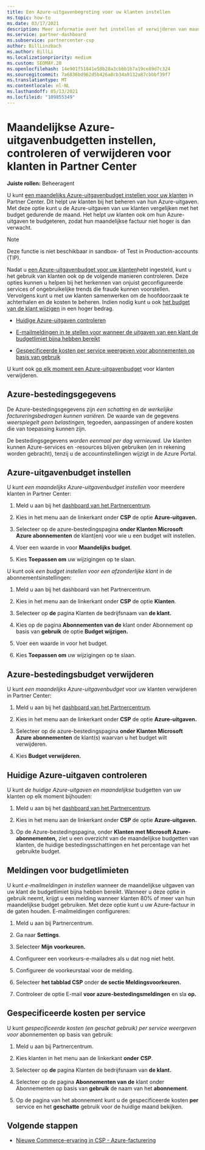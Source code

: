 ```yaml
---
title: Een Azure-uitgavenbegroting voor uw klanten instellen
ms.topic: how-to
ms.date: 03/17/2021
description: Meer informatie over het instellen of verwijderen van maandelijkse Azure-bestedingsbudgetten voor uw klanten, en ook om Azure-bestedingsgegevens weer te geven en budgetgerelateerde meldingen in te stellen.
ms.service: partner-dashboard
ms.subservice: partnercenter-csp
author: BillLinzbach
ms.author: BillLi
ms.localizationpriority: medium
ms.custom: SEOMAY.20
ms.openlocfilehash: 14e901f51841e58b28a3cbbb1b7a19ce89d7c324
ms.sourcegitcommit: 7a6836bd962d5b426a8cb34a9132a87cbbbf39f7
ms.translationtype: MT
ms.contentlocale: nl-NL
ms.lasthandoff: 05/13/2021
ms.locfileid: "109855349"
---
```

# <a name="set-check-or-remove-monthly-azure-spending-budgets-for-customers-in-partner-center"></a>Maandelijkse Azure-uitgavenbudgetten instellen, controleren of verwijderen voor klanten in Partner Center

**Juiste rollen:** Beheeragent

U kunt [een maandelijks Azure-uitgavenbudget instellen voor uw klanten](#set-azure-spending-budget) in Partner Center. Dit helpt uw klanten bij het beheren van hun Azure-uitgaven. Met deze optie kunt u de Azure-uitgaven van uw klanten vergelijken met het budget gedurende de maand. Het helpt uw klanten ook om hun Azure-uitgaven te budgeteren, zodat hun maandelijkse factuur niet hoger is dan verwacht.

> [!NOTE]  
> Deze functie is niet beschikbaar in sandbox- of Test in Production-accounts (TIP).

Nadat u [een Azure-uitgavenbudget voor uw klanten](#set-azure-spending-budget)hebt ingesteld, kunt u het gebruik van klanten ook op de volgende manieren controleren. Deze opties kunnen u helpen bij het herkennen van onjuist geconfigureerde services of ongebruikelijke trends die fraude kunnen voorstellen. Vervolgens kunt u met uw klanten samenwerken om de hoofdoorzaak te achterhalen en de kosten te beheren. Indien nodig kunt u ook [het budget van de klant wijzigen](#set-azure-spending-budget) in een hoger bedrag.

- [Huidige Azure-uitgaven controleren](#check-current-azure-spending)

- [E-mailmeldingen in te stellen voor wanneer de uitgaven van een klant de budgetlimiet bijna hebben bereikt](#notifications-for-budget-limits)

- [Gespecificeerde kosten per service weergeven voor abonnementen op basis van gebruik](#itemized-costs-by-service)

U kunt ook [op elk moment een Azure-uitgavenbudget](#remove-azure-spending-budget) voor klanten verwijderen.

## <a name="azure-spending-data"></a>Azure-bestedingsgegevens

De Azure-bestedingsgegevens zijn *een schatting* en *de werkelijke factureringsbedragen kunnen variëren.* De waarde van de gegevens *weerspiegelt geen belastingen,* tegoeden, aanpassingen of andere kosten die van toepassing kunnen zijn.

De bestedingsgegevens *worden eenmaal per dag vernieuwd.* Uw klanten kunnen Azure-services en -resources blijven gebruiken (en in rekening worden gebracht), tenzij u de accountinstellingen wijzigt in de Azure Portal.

## <a name="set-azure-spending-budget"></a>Azure-uitgavenbudget instellen

U kunt *een maandelijks Azure-uitgavenbudget instellen* voor meerdere klanten in Partner Center:

1. Meld u aan bij het [dashboard van het Partnercentrum](https://partner.microsoft.com/dashboard/).

2. Kies in het menu aan de linkerkant onder **CSP** de optie **Azure-uitgaven.**

3. Selecteer op de azure-bestedingspagina **onder Klanten Microsoft Azure abonnementen** de klant(en) voor wie u een budget wilt instellen. 

4. Voer een waarde in voor **Maandelijks budget**.

5. Kies **Toepassen om** uw wijzigingen op te slaan.

U kunt ook *een budget instellen voor een afzonderlijke klant* in de abonnementsinstellingen:

1. Meld u aan bij het dashboard van het Partnercentrum.

2. Kies in het menu aan de linkerkant onder **CSP** de optie **Klanten**.

3. Selecteer op **de** pagina Klanten de bedrijfsnaam van **de klant.**

4. Kies op de pagina **Abonnementen van de** klant onder Abonnement op basis van **gebruik** de optie **Budget wijzigen.**

5. Voer een waarde in voor het budget.

6. Kies **Toepassen om** uw wijzigingen op te slaan.

## <a name="remove-azure-spending-budget"></a>Azure-bestedingsbudget verwijderen

U kunt *een maandelijks Azure-uitgavenbudget* voor uw klanten verwijderen in Partner Center:

1. Meld u aan bij het [dashboard van het Partnercentrum](https://partner.microsoft.com/dashboard/).

2. Kies in het menu aan de linkerkant onder **CSP** de optie **Azure-uitgaven.**

3. Selecteer op de azure-bestedingspagina **onder Klanten Microsoft Azure abonnementen** de klant(s) waarvan u het budget wilt verwijderen. 

4. Kies **Budget verwijderen.**

## <a name="check-current-azure-spending"></a>Huidige Azure-uitgaven controleren

U kunt *de huidige Azure-uitgaven en maandelijkse* budgetten van uw klanten op elk moment bijhouden:

1. Meld u aan bij het [dashboard van het Partnercentrum](https://partner.microsoft.com/dashboard/).

2. Kies in het menu aan de linkerkant onder **CSP** de optie **Azure-uitgaven.**

3. Op  de Azure-bestedingspagina, onder **Klanten met Microsoft Azure-abonnementen,** ziet u een overzicht van de maandelijkse budgetten van klanten, de huidige bestedingsschattingen en het percentage van het gebruikte budget.

## <a name="notifications-for-budget-limits"></a>Meldingen voor budgetlimieten

U kunt *e-mailmeldingen in instellen* wanneer de maandelijkse uitgaven van uw klant de budgetlimiet bijna hebben bereikt. Wanneer u deze optie in gebruik neemt, krijgt u een melding wanneer klanten 80% of meer van hun maandelijkse budget gebruiken. Met deze optie kunt u uw Azure-factuur in de gaten houden. E-mailmeldingen configureren:

1. Meld u aan bij Partnercentrum.

2. Ga naar **Settings**.

3. Selecteer **Mijn voorkeuren.**

4. Configureer een voorkeurs-e-mailadres als u dat nog niet hebt.

5. Configureer de voorkeurstaal voor de melding.

6. Selecteer **het tabblad CSP** onder **de sectie Meldingsvoorkeuren.**

7. Controleer de optie E-mail **voor azure-bestedingsmeldingen** en sla **op.**


## <a name="itemized-costs-by-service"></a>Gespecificeerde kosten per service

U kunt *gespecificeerde kosten (en geschat gebruik) per service weergeven voor* abonnementen op basis van gebruik:

1. Meld u aan bij Partnercentrum.

2. Kies klanten in het menu aan de linkerkant **onder** **CSP**.

3. Selecteer op **de** pagina Klanten de bedrijfsnaam van **de klant.**

4. Selecteer op de pagina **Abonnementen van de** klant onder Abonnementen op basis van **gebruik** de naam van het **abonnement**.

5. Op de pagina van het abonnement kunt u de gespecificeerde kosten **per** service en het **geschatte** gebruik voor de huidige maand bekijken.


## <a name="next-steps"></a>Volgende stappen

- [Nieuwe Commerce-ervaring in CSP - Azure-facturering](azure-plan-billing.md)
